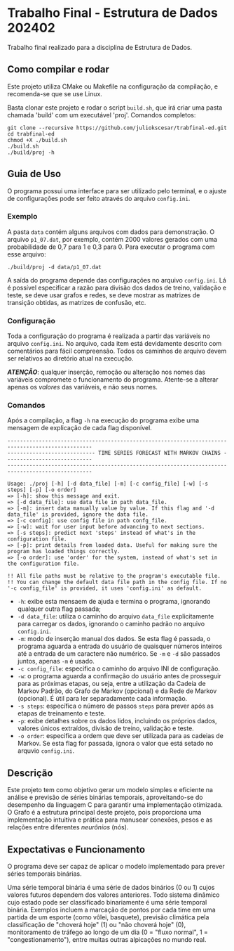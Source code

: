 # Trabalho Final - Estrutura de Dados 202402
Trabalho final realizado para a disciplina de Estrutura de Dados.

## Como compilar e rodar
Este projeto utiliza CMake ou Makefile na configuração da compilação, e recomenda-se que se use Linux.

Basta clonar este projeto e rodar o script `build.sh`, que irá criar uma pasta chamada 'build' com um executável 'proj'. 
Comandos completos:
````shell
git clone --recursive https://github.com/juliokscesar/trabfinal-ed.git
cd trabfinal-ed
chmod +X ./build.sh
./build.sh
./build/proj -h
````

## Guia de Uso
O programa possui uma interface para ser utilizado pelo terminal, e o ajuste de configurações pode ser feito através do
arquivo `config.ini`.

### Exemplo
A pasta `data` contém alguns arquivos com dados para demonstração. O arquivo `p1_07.dat`, por exemplo, contém 2000 valores
gerados com uma probabilidade de 0,7 para 1 e 0,3 para 0. Para executar o programa com esse arquivo:
```shell
./build/proj -d data/p1_07.dat
```
A saída do programa depende das configurações no arquivo `config.ini`. Lá é possível especificar a razão para divisão dos
dados de treino, validação e teste, se deve usar grafos e redes, se deve mostrar as matrizes de transição obtidas, as matrizes
de confusão, etc.

### Configuração
Toda a configuração do programa é realizada a partir das variáveis no arquivo `config.ini`. No arquivo, cada item está
devidamente descrito com comentários para fácil compreensão. Todos os caminhos de arquivo devem ser relativos ao diretório atual
na execução.

***ATENÇÃO***: qualquer inserção, remoção ou alteração nos nomes das variáveis compromete o funcionamento do programa. Atente-se
a alterar apenas os *valores* das variáveis, e não seus nomes.

### Comandos
Após a compilação, a flag `-h` na execução do programa exibe uma mensagem de explicação de cada flag disponível.
```
-------------------------------------------------------------------------------------------------
---------------------------- TIME SERIES FORECAST WITH MARKOV CHAINS ----------------------------
-------------------------------------------------------------------------------------------------

Usage: ./proj [-h] [-d data_file] [-m] [-c config_file] [-w] [-s steps] [-p] [-o order]
=> [-h]: show this message and exit.
=> [-d data_file]: use data file in path data_file.
=> [-m]: insert data manually value by value. If this flag and '-d data_file' is provided, ignore the data file.
=> [-c config]: use config file in path confg_file.
=> [-w]: wait for user input before advancing to next sections.
=> [-s steps]: predict next 'steps' instead of what's in the configuration file.
=> [-p]: print details from loaded data. Useful for making sure the program has loaded things correctly.
=> [-o order]: use 'order' for the system, instead of what's set in the configuration file.

!! All file paths must be relative to the program's executable file.
!! You can change the default data file path in the config file. If no '-c config_file' is provided, it uses 'config.ini' as default.
```
- `-h`: exibe esta mensaem de ajuda e termina o programa, ignorando qualquer outra flag passada;
- `-d data_file`: utiliza o caminho do arquivo `data_file` explicitamente para carregar os dados, ignorando o caminho padrão no arquivo `config.ini`.
- `-m`: modo de inserção manual dos dados. Se esta flag é passada, o programa aguarda a entrada do usuário de quaisquer
números inteiros até a entrada de um caractere não numérico. Se `-m` e `-d` são passados juntos, apenas `-m` é usado.
- `-c config_file`: especifica o caminho do arquivo INI de configuração.
- `-w`: o programa aguarda a confirmação do usuário antes de prosseguir para as próximas etapas, ou seja, entre a utilização
da Cadeia de Markov Padrão, do Grafo de Markov (opcional) e da Rede de Markov (opcional). É útil para ler separadamente cada informação.
- `-s steps`: específica o número de passos `steps` para prever após as etapas de treinamento e teste.
- `-p`: exibe detalhes sobre os dados lidos, incluindo os próprios dados, valores únicos extraídos, divisão de treino,
validação e teste.
- `-o order`: especifica a ordem que deve ser utilizada para as cadeias de Markov. Se esta flag for passada, ignora o valor que está setado no arquvio `config.ini`.

## Descrição
Este projeto tem como objetivo gerar um modelo simples e eficiente na análise e previsão de séries binárias temporais, 
aproveitando-se do desempenho da linguagem C para garantir uma implementação otimizada. O Grafo é a estrutura principal 
deste projeto, pois proporciona uma implementação intuitiva e prática para manusear conexões, pesos e as relações entre 
diferentes *neurônios* (nós).

## Expectativas e Funcionamento
O programa deve ser capaz de aplicar o modelo implementado para prever séries temporais binárias.

Uma série temporal binária é uma série de dados binários (0 ou 1) cujos valores futuros dependem dos valores anteriores. 
Todo sistema dinâmico cujo estado pode ser classificado binariamente é uma série temporal binária. Exemplos incluem a 
marcação de pontos por cada time em uma partida de um esporte (como vôlei, basquete), previsão climática pela classificação 
de "choverá hoje" (1) ou "não choverá hoje" (0), monitoramento de tráfego ao longo de um dia (0 = "fluxo normal", 
1 = "congestionamento"), entre muitas outras alpicações no mundo real.


